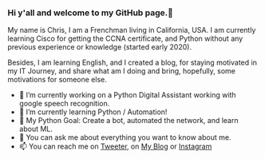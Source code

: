 ### Hi y'all and welcome to my GitHub page.👋

My name is Chris, I am a Frenchman living in California, USA. 
I am currently learning Cisco for getting the CCNA certificate, and Python without any previous experience or knowledge (started early 2020).

Besides, I am learning English, and I created a blog, for staying motivated in my IT Journey, and share what am I doing and bring, hopefully, some motivations for someone else.

- 🔭 I’m currently working on a Python Digital Assistant working with google speech recognition.
- 🌱 I’m currently learning Python / Automation!
- 🤔 My Python Goal: Create a bot, automated the network, and learn about ML.
- 💬 You can ask me about everything you want to know about me.
- 📫 You can reach me on [Tweeter](https://twitter.com/DedmanRollet), on [My Blog](https://christechjourney.wordpress.com) or [Instagram](https://instagram.com/christechjourney)
